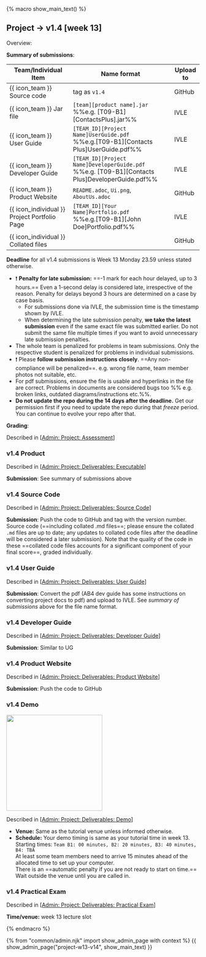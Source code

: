 {% macro show_main_text() %}
<div id="main">

<div id="title">

## Project → v1.4 [week 13]
</div>
<div id="body">

<tip-box>

Overview: <include src="project-timeline.md#v14-overview" inline />
</tip-box>

**Summary of submissions**:

Team/Individual Item | Name format | Upload to
-------------------- | ----------- | ---------
{{ icon_team }} Source code |  tag as `v1.4` | GitHub
{{ icon_team }} Jar file |  `[team][product name].jar`<br>%%e.g. [T09-B1][ContactsPlus].jar%% | IVLE
{{ icon_team }} User Guide | `[TEAM_ID][Project Name]UserGuide.pdf`<br>  %%e.g.[T09-B1][Contacts Plus]UserGuide.pdf%% | IVLE
{{ icon_team }} Developer Guide | `[TEAM_ID][Project Name]DeveloperGuide.pdf`<br> %%e.g. [T09-B1][Contacts Plus]DeveloperGuide.pdf%% | IVLE
{{ icon_team }} Product Website | `README.adoc`, `Ui.png`, `AboutUs.adoc` | GitHub
{{ icon_individual }} Project Portfolio Page | `[TEAM_ID][Your Name]Portfolio.pdf`<br> %%e.g.[T09-B1][John Doe]Portfolio.pdf%% | IVLE
{{ icon_individual }} Collated files | | GitHub

**Deadline** for all v1.4 submissions is Week 13 Monday 23.59 unless stated otherwise.

<tip-box> 

* :exclamation: **Penalty for late submission:** ==-1 mark for each hour delayed, up to 3 hours.== Even a 1-second delay is considered late, irrespective of the reason. Penalty for delays beyond 3 hours are determined on a case by case basis. 
  * For submissions done via IVLE, the submission time is the timestamp shown by IVLE.
  * When determining the late submission penalty, **we take the latest submission** even if the same exact file was submitted earlier. Do not submit the same file multiple times if you want to avoid unnecessary late submission penalties.
* The whole team is penalized for problems in team submissions. Only the respective student is penalized for problems in individual submissions. 
* :exclamation: Please **follow submission instructions closely**. ==Any non-compliance will be penalized==. e.g. wrong file name, team member photos not suitable, etc.
* For pdf submissions, ensure the file is usable and hyperlinks in the file are correct. Problems in documents are considered bugs too %%&nbsp;e.g. broken links, outdated diagrams/instructions etc.%%.
* **Do not update the repo during the 14 days after the deadline.** Get our permission first if you need to update the repo during that _freeze_ period. You can continue to evolve your repo after that. 
</tip-box>

**Grading**:

<span class="flat">Described in [[Admin: Project: Assessment](#admin-project-assessment-anchor)]</span>

<panel src="project-assessment.md#main" header="%%Admin {{ icon_embedding }} Project: Assessment%%" class="embedding" />


### v1.4 Product

<span class="flat">Described in [[Admin: Project: Deliverables: Executable](#deliverable-executable)]</span>
<panel src="project-deliverables.md#project-deliverables-executable" header="%%Admin {{ icon_embedding }} Project → Deliverables → Executable%%"  class="embedding" />
<p/>

**Submission**: See summary of submissions above


### v1.4 Source Code

<span class="flat">Described in [[Admin: Project: Deliverables: Source Code](#deliverable-source-code)]</span>
<panel src="project-deliverables.md#project-deliverables-sourcecode" header="%%Admin {{ icon_embedding }} Project → Deliverables → Source Code%%" class="embedding" />
<p/>

**Submission**: Push the code to GitHub and tag with the version number. Source code (==including collated .md files==; please ensure the collated `.md` files are up to date; any updates to collated code files after the deadline will be considered a later submission). Note that the quality of the code in these ==collated code files accounts for a significant component of your final score==, graded individually.


### v1.4 User Guide

<span class="flat">Described in [[Admin: Project: Deliverables: User Guide](#deliverable-user-guide-ug)]</span>
<panel src="project-deliverables.md#project-deliverables-ug" header="%%Admin {{ icon_embedding }} Project → Deliverables → User Guide%%" class="embedding" />
<p/>

**Submission**: Convert the pdf (AB4 dev guide has some instructions on converting project docs to pdf) and upload to IVLE. See _summary of submissions_ above for the file name format.


### v1.4 Developer Guide

<span class="flat">Described in [[Admin: Project: Deliverables: Developer Guide](#deliverable-developer-guide-dg)]</span>
<panel src="project-deliverables.md#project-deliverables-dg" header="%%Admin {{ icon_embedding }} Project → Deliverables → Developer Guide%%" class="embedding" />
<p/>

**Submission**: Similar to UG


### v1.4 Product Website

<span class="flat">Described in [[Admin: Project: Deliverables: Product Website](#deliverable-product-website)]</span>
<panel src="project-deliverables.md#project-deliverables-website" header="%%Admin {{ icon_embedding }} Project → Deliverables → Product Website%%" class="embedding" />
<p/>

**Submission**: Push the code to GitHub


### v1.4 Demo

<img src="{{baseUrl}}/admin/images/v05demo.png" style="width: 250px">

<span class="flat">Described in [[Admin: Project: Deliverables: Demo](#deliverable-demo)]</span>
<panel src="project-deliverables.md#project-deliverables-demo" header="%%Admin {{ icon_embedding }} Project → Deliverables → Demo%%" class="embedding" />
<p/>

* **Venue:** Same as the tutorial venue unless informed otherwise.
* **Schedule:** Your demo timing is same as your tutorial time in week 13.
    Starting times: `Team B1: 00 minutes, B2: 20 minutes, B3: 40 minutes, B4: TBA`<br>
    At least some team members need to arrive 15 minutes ahead of the allocated time to set up your computer.<br>
    There is an ==automatic penalty if you are not ready to start on time.==<br>
    Wait outside the venue until you are called in.


### v1.4 Practical Exam

<span class="flat">Described in [[Admin: Project: Deliverables: Practical Exam](#deliverable-practical-exam)]</span>
<panel src="project-deliverables.md#project-deliverables-practicalexam" header="%%Admin {{ icon_embedding }} Project → Deliverables → Practical Exam%%" class="embedding" />
<p/>

**Time/venue:** week 13 lecture slot

</div>
</div>
{% endmacro %}

{% from "common/admin.njk" import show_admin_page with context %}
{{ show_admin_page("project-w13-v14", show_main_text) }}